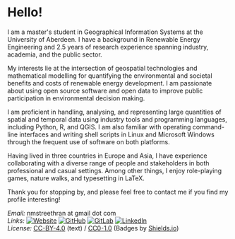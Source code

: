 # Hello!

I am a master's student in Geographical Information Systems at the University of Aberdeen. I have a background in Renewable Energy Engineering and 2.5 years of research experience spanning industry, academia, and the public sector.

My interests lie at the intersection of geospatial technologies and mathematical modelling for quantifying the environmental and societal benefits and costs of renewable energy development. I am passionate about using open source software and open data to improve public participation in environmental decision making.

I am proficient in handling, analysing, and representing large quantities of spatial and temporal data using industry tools and programming languages, including Python, R, and QGIS. I am also familiar with operating command-line interfaces and writing shell scripts in Linux and Microsoft Windows through the frequent use of software on both platforms.

Having lived in three countries in Europe and Asia, I have experience collaborating with a diverse range of people and stakeholders in both professional and casual settings. Among other things, I enjoy role-playing games, nature walks, and typesetting in LaTeX.

Thank you for stopping by, and please feel free to contact me if you find my profile interesting!

*Email:* nmstreethran at gmail dot com \
*Links:*
[![Website](https://img.shields.io/badge/Website-white)](https://nithiya.gitlab.io/)
[![GitHub](https://img.shields.io/badge/GitHub-white?logo=github&logoColor=black)](https://github.com/nmstreethran)
[![GitLab](https://img.shields.io/badge/GitLab-white?logo=gitlab)](https://gitlab.com/nithiya)
[![LinkedIn](https://img.shields.io/badge/LinkedIn-white?logo=linkedin&logoColor=blue)](https://www.linkedin.com/in/nmstreethran/) \
*License:* [CC-BY-4.0](https://creativecommons.org/licenses/by/4.0/) (text) / [CC0-1.0](https://creativecommons.org/publicdomain/zero/1.0/) (Badges by [Shields.io](https://shields.io/))
